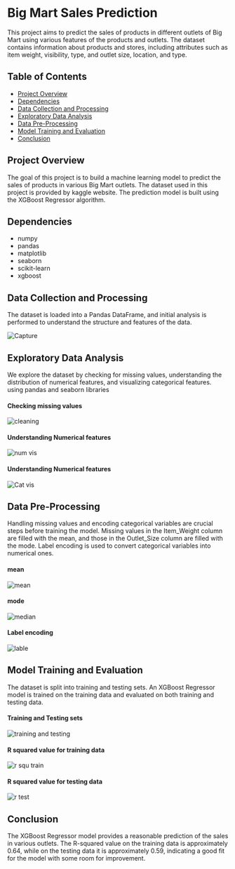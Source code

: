 # Big Mart Sales Prediction

This project aims to predict the sales of products in different outlets of Big Mart using various features of the products and outlets. The dataset contains information about products and stores, including attributes such as item weight, visibility, type, and outlet size, location, and type.

## Table of Contents
- [Project Overview](#project-overview)
- [Dependencies](#dependencies)
- [Data Collection and Processing](#data-collection-and-processing)
- [Exploratory Data Analysis](#exploratory-data-analysis)
- [Data Pre-Processing](#data-pre-processing)
- [Model Training and Evaluation](#model-training-and-evaluation)
- [Conclusion](#conclusion)

## Project Overview
The goal of this project is to build a machine learning model to predict the sales of products in various Big Mart outlets. The dataset used in this project is provided by kaggle website. The prediction model is built using the XGBoost Regressor algorithm.

## Dependencies
- numpy
- pandas
- matplotlib
- seaborn
- scikit-learn
- xgboost
  
## Data Collection and Processing
The dataset is loaded into a Pandas DataFrame, and initial analysis is performed to understand the structure and features of the data.

![Capture](https://github.com/user-attachments/assets/ce8424ef-bc1c-4a43-b10f-fd4e71c57293)

## Exploratory Data Analysis
We explore the dataset by checking for missing values, understanding the distribution of numerical features, and visualizing categorical features. using pandas and seaborn libraries
#### Checking missing values
![cleaning](https://github.com/user-attachments/assets/672b029c-1d13-457e-a316-274dc7043870) 

#### Understanding Numerical features
![num vis](https://github.com/user-attachments/assets/4619febb-0bce-4935-b787-9ce2ef9156c3) 

#### Understanding Numerical features
![Cat vis](https://github.com/user-attachments/assets/c2763740-01c6-4a85-aa16-302366bd53ba) 

## Data Pre-Processing
Handling missing values and encoding categorical variables are crucial steps before training the model. Missing values in the Item_Weight column are filled with the mean, and those in the Outlet_Size column are filled with the mode. Label encoding is used to convert categorical variables into numerical ones.
#### mean
![mean](https://github.com/user-attachments/assets/413ce454-c3fb-4752-91f4-d6f497913d4f) 

#### mode
![median](https://github.com/user-attachments/assets/4bad7c37-94b6-4ce1-b1a1-3a239c0fc874)

#### Label encoding
![lable](https://github.com/user-attachments/assets/62d08e93-8aa8-4c14-8b27-2bc8bb47bb4f)

## Model Training and Evaluation
The dataset is split into training and testing sets. An XGBoost Regressor model is trained on the training data and evaluated on both training and testing data.

#### Training and Testing sets
![training and testing](https://github.com/user-attachments/assets/c074309e-e148-4a0e-b725-1aa4a7b51ed6)

#### R squared value for training data
![r squ train](https://github.com/user-attachments/assets/674e5b8f-be67-4137-8953-056447d73770)

#### R squared value for testing data
![r test](https://github.com/user-attachments/assets/f61c57c0-8ace-4d69-afca-aee415cd149f)

## Conclusion
The XGBoost Regressor model provides a reasonable prediction of the sales in various outlets. The R-squared value on the training data is approximately 0.64, while on the testing data it is approximately 0.59, indicating a good fit for the model with some room for improvement.
